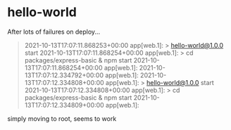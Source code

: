 # hello-world

After lots of failures on deploy...
> 2021-10-13T17:07:11.868253+00:00 app[web.1]: > hello-world@1.0.0 start
> 2021-10-13T17:07:11.868254+00:00 app[web.1]: > cd packages/express-basic & npm start
> 2021-10-13T17:07:11.868254+00:00 app[web.1]: 
> 2021-10-13T17:07:12.334792+00:00 app[web.1]: 
> 2021-10-13T17:07:12.334808+00:00 app[web.1]: > hello-world@1.0.0 start
> 2021-10-13T17:07:12.334808+00:00 app[web.1]: > cd packages/express-basic & npm start
> 2021-10-13T17:07:12.334809+00:00 app[web.1]: 

simply moving to root, seems to work